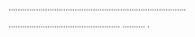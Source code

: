 ..............................................................................

.................................................
..........
.
